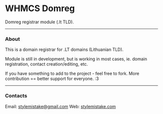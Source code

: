 WHMCS Domreg
============

Domreg registrar module (.lt TLD).

***

### About

This is a domain registrar for .LT domains (Lithuanian TLD).

Module is still in development, but is working in most cases,
ie. domain registration, contact creation/editing, etc.

If you have something to add to the project - feel free to fork.
More contribution == better support for everyone. :3

***

### Contacts
Email: stylemistake@gmail.com
Web: [stylemistake.com](http://stylemistake.com)

